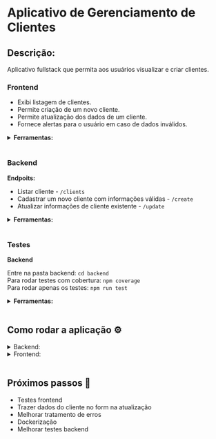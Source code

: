 # Aplicativo de Gerenciamento de Clientes

## Descrição:

Aplicativo fullstack que permita aos usuários visualizar e criar clientes.

<h3><strong>Frontend</strong></h3>

- Exibi listagem de clientes.
- Permite criação de um novo cliente.
- Permite atualização dos dados de um cliente.
- Fornece alertas para o usuário em caso de dados inválidos.

<details>
<summary><strong>Ferramentas:</strong></summary>

[Vite](https://vitejs.dev/) <br>
[React](https://react.dev/) <br>
[React Router](https://reactrouter.com/en/main) <br>
[React Icons](https://react-icons.github.io/react-icons/) <br>
[CSS](https://www.w3.org/Style/CSS/Overview.en.html) <br>
[TypeScript](https://www.typescriptlang.org/) <br>
</details>

<br>
<h3><strong>Backend</strong></h3>

**Endpoits:**
- Listar cliente - `/clients`
- Cadastrar um novo cliente com informações válidas - `/create`
- Atualizar informações de cliente existente - `/update`

<details>
<summary><strong>Ferramentas:</strong></summary>

Banco: [SQLite](https://www.sqlite.org/index.html), [Prisma](https://www.prisma.io/) <br>
Linguagem: [Nodejs](https://nodejs.org/it), [TypeScript](https://www.typescriptlang.org/) <br>
Framework web: [Express](https://expressjs.com/pt-br/) <br>
Validação: [Zod](https://zod.dev/), [cpf-cnpj-validator](https://www.npmjs.com/package/cpf-cnpj-validator) <br>
Tratamento erros assíncronos: [Express-async-errors](https://www.npmjs.com/package/express-async-errors)<br>
</details>
<br>

<h3><strong>Testes</strong></h3>

**Backend**

Entre na pasta backend: ```cd backend``` <br>
Para rodar testes com cobertura: ```npm coverage```<br>
Para rodar apenas os testes: ```npm run test``` <br>

<details>
<summary><strong>Ferramentas:</strong></summary>

[Mocha](https://mochajs.org/) <br>
[Chai](https://www.chaijs.com/) <br>
[Sinon](https://sinonjs.org/) <br>
[nyc](https://www.npmjs.com/package/nyc) <br>
</details>
<br>

<h2>Como rodar a aplicação ⚙️</h2>

<details>
<summary>Backend:</summary>

Entre na pasta backend:
```
cd backend
```
Instale as depenências:
```
npm install
```
Rode a aplicação:
```
npm run dev
```
URL base: `localhost:3001`

Body rotas POST e PUT:
```
{
    "name": "Bell-mère",
    "email": "bell@gmail.com",
    "cpf": "21219458066",
    "status": "Desativado"
}
```
</details>

<details>
<summary>Frontend:</summary>

Entre na pasta frontend:
```
cd frontend
```
Instale as depenências:
```
npm install
```
Rode a aplicação:
```
npm run dev
```

Vá para `http://localhost:5173/` no navegador.

<br>
</details>
<br>

## Próximos passos 👣
- Testes frontend
- Trazer dados do cliente no form na atualização
- Melhorar tratamento de erros
- Dockerização
- Melhorar testes backend
